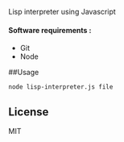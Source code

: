 Lisp interpreter using Javascript

#### Software requirements :

- Git
- Node

##Usage

```
node lisp-interpreter.js file
```

## License

MIT
